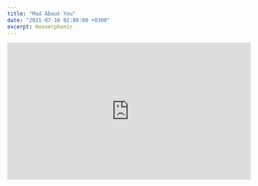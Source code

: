```yaml
---
title: "Mad About You"
date: "2021-07-16 02:00:00 +0300"
excerpt: Hooverphonic
---
```


<div class="video-wrapper">
    <iframe width="560" height="315" src="https://www.youtube.com/embed/6EA-MIYY1bg" title="YouTube video player" frameborder="0" allow="accelerometer; autoplay; clipboard-write; encrypted-media; gyroscope; picture-in-picture" allowfullscreen></iframe>
</div>
